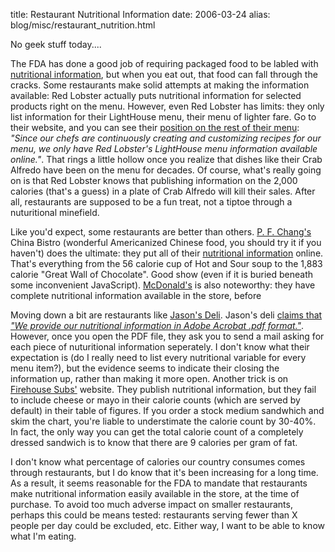 title: Restaurant Nutritional Information
date: 2006-03-24
alias: blog/misc/restaurant_nutrition.html

No geek stuff today....

The FDA has done a good job of requiring packaged food to be labled with 
<a href="http://www.fda.gov/opacom/backgrounders/foodlabel/newlabel.html">
nutritional information</a>, but when you eat out, that food can fall through
the cracks. Some restaurants make solid attempts at making the information
available: Red Lobster actually puts nutritional information for selected
products right on the menu. However, even Red Lobster has limits: they only
list information for their LightHouse menu, their menu of lighter fare. Go
to their website, and you can see their <a href="http://www.redlobster.com/company/prfaq.asp">
position on the rest of their menu</a>: <i>"Since our chefs are continuously
creating and customizing recipes for our menu, we only have Red Lobster's
LightHouse menu information available online."</i>. That rings a little hollow
once you realize that dishes like their Crab Alfredo have been on the menu for
decades. Of course, what's really going on is that Red Lobster knows that
publishing information on the 2,000 calories (that's a guess) in a plate
of Crab Alfredo will kill their sales. After all, restaurants are supposed
to be a fun treat, not a tiptoe through a nuturitional minefield.

Like you'd expect, some restaurants are better than others. <a
href="http://www.pfchangs.com"> P. F. Chang's</a> China Bistro
(wonderful Americanized Chinese food, you should try it if you
haven't) does the ultimate: they put all of their <a
href="http://www.pfchangs.com/cuisine/menu_main.html"> nutritional
information</a> online. That's everything from the 56 calorie cup of
Hot and Sour soup to the 1,883 calorie "Great Wall of Chocolate".
Good show (even if it is buried beneath some inconvenient
JavaScript). <a href="http://www.mcdonalds.com/">McDonald's</a> is
also noteworthy: they have complete nutritional information available
in the store, before

Moving down a bit are restaurants like <a
href="http://www.jasonsdeli.com">Jason's Deli</a>. Jason's deli <a
href="http://www.jasonsdeli.com/nutrition.html">claims that <i>"We
provide our nutritional information in Adobe Acrobat .pdf
format."</i></a>.  However, once you open the PDF file, they ask you
to send a mail asking for each piece of nuturitional information
seperately. I don't know what their expectation is (do I really need
to list every nutritional variable for every menu item?), but the
evidence seems to indicate their closing the information up, rather
than making it more open. Another trick is on <a
href="http://www.firehousesubs.com/"> Firehouse Subs'</a> website.
They publish nutritional information, but they fail to include cheese
or mayo in their calorie counts (which are served by default) in their
table of figures. If you order a stock medium sandwhich and skim the
chart, you're liable to understimate the calorie count by 30-40%. In
fact, the only way you can get the total calorie count of a completely
dressed sandwich is to know that there are 9 calories per gram of fat.

I don't know what percentage of calories our country consumes comes
through restaurants, but I do know that it's been increasing for a
long time. As a result, it seems reasonable for the FDA to mandate
that restaurants make nutritional information easily available in the
store, at the time of purchase. To avoid too much adverse impact on
smaller restaurants, perhaps this could be means tested: restaurants
serving fewer than X people per day could be excluded, etc.  Either
way, I want to be able to know what I'm eating.
